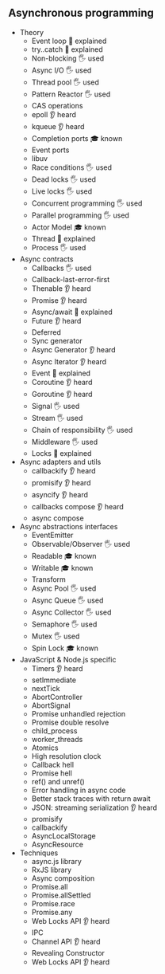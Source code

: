 ## Asynchronous programming

- Theory
  - Event loop 🙋 explained
  - try..catch 🙋 explained
  - Non-blocking 🖐️ used
  - Async I/O 🖐️ used
  - Thread pool 🖐️ used
  - Pattern Reactor 🖐️ used
  - CAS operations 
  - epoll 👂 heard
  - kqueue 👂 heard
  - Completion ports 🎓 known
  - Event ports
  - libuv
  - Race conditions 🖐️ used
  - Dead locks 🖐️ used
  - Live locks 🖐️ used
  - Concurrent programming  🖐️ used
  - Parallel programming 🖐️ used
  - Actor Model 🎓 known
  - Thread 🙋 explained
  - Process 🖐️ used
- Async contracts
  - Callbacks 🖐️ used
  - Callback-last-error-first
  - Thenable 👂 heard
  - Promise 👂 heard
  - Async/await 🙋 explained
  - Future 👂 heard 
  - Deferred
  - Sync generator 
  - Async Generator 👂 heard
  - Async Iterator 👂 heard
  - Event 🙋 explained
  - Coroutine 👂 heard
  - Goroutine 👂 heard
  - Signal 🖐️ used
  - Stream 🖐️ used
  - Chain of responsibility 🖐️ used
  - Middleware 🖐️ used
  - Locks 🙋 explained
- Async adapters and utils
  - callbackify 👂 heard
  - promisify 👂 heard
  - asyncify 👂 heard
  - callbacks compose 👂 heard
  - async compose
- Async abstractions interfaces
  - EventEmitter
  - Observable/Observer 🖐️ used
  - Readable 🎓 known
  - Writable 🎓 known
  - Transform
  - Async Pool 🖐️ used
  - Async Queue 🖐️ used
  - Async Collector 🖐️ used
  - Semaphore 🖐️ used
  - Mutex 🖐️ used
  - Spin Lock 🎓 known
- JavaScript & Node.js specific
  - Timers 👂 heard
  - setImmediate
  - nextTick
  - AbortController
  - AbortSignal
  - Promise unhandled rejection
  - Promise double resolve
  - child_process
  - worker_threads
  - Atomics
  - High resolution clock
  - Callback hell
  - Promise hell
  - ref() and unref()
  - Error handling in async code
  - Better stack traces with return await
  - JSON: streaming serialization 👂 heard
  - promisify
  - callbackify
  - AsyncLocalStorage
  - AsyncResource
- Techniques
  - async.js library
  - RxJS library
  - Async composition
  - Promise.all
  - Promise.allSettled
  - Promise.race
  - Promise.any
  - Web Locks API 👂 heard
  - IPC
  - Channel API 👂 heard
  - Revealing Constructor
  - Web Locks API 👂 heard
